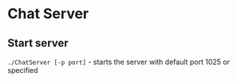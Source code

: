 # Chat Server
## Start server
`./ChatServer [-p port]` - starts the server with default port 1025 or specified